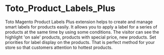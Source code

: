 Toto_Product_Labels_Plus
========================

Toto Magento Product Labels Plus extension helps to create and manage smart labels for products easily. It allows you to apply a label for a series of products at the same time by using some conditions. The visitor can see the highlight 'on sale' products, products with special price, new products. Set priorities for label display on the products. That is perfect method for your store so that customers attention to hottest products.
